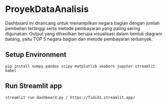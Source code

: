 # ProyekDataAnalisis
Dashboard ini dirancang untuk menampilkan negara bagian dengan jumlah pembelian tertinggi serta metode pembayaran yang paling sering digunakan. Output yang dihasilkan berupa visualisasi dalam bentuk diagram batang, yaitu TOP 5 negara bagian dan metode pembayaran terbanyak.

## Setup Environment
```
pip install numpy pandas scipy matplotlib seaborn jupyter streamlit babel
```

## Run Streamlit app
```
streamlit run dashboard.py / https://fidid1.streamlit.app/

```
